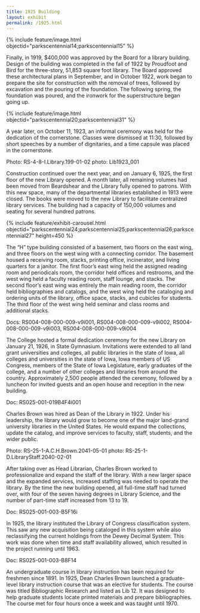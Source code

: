 ```yaml
---
title: 1925 Building
layout: exhibit
permalink: /1925.html
---
```

{% include feature/image.html objectid="parkscentennial14;parkscentennial15" %}

Finally, in 1919, $400,000 was approved by the Board for a library building. Design of the building was completed in the fall of 1922 by Proudfoot and Bird for the three-story, 51,853 square foot library. The Board approved these architectural plans in September, and in October 1922, work began to prepare the site for construction with the removal of trees, followed by excavation and the pouring of the foundation. The following spring, the foundation was poured, and the ironwork for the superstructure began going up. 

{% include feature/image.html objectid="parkscentennial20;parkscentennial31" %}

A year later, on October 11, 1923, an informal ceremony was held for the dedication of the cornerstone. Classes were dismissed at 11:30, followed by short speeches by a number of dignitaries, and a time capsule was placed in the cornerstone.

Photo: RS-4-8-I.Library.199-01-02 photo: Lib1923_001 

Construction continued over the next year, and on January 6, 1925, the first floor of the new Library opened. A month later, all remaining volumes had been moved from Beardshear and the Library fully opened to patrons. With this new space, many of the departmental libraries established in 1913 were closed. The books were moved to the new Library to facilitate centralized library services. The building had a capacity of 150,000 volumes and seating for several hundred patrons.

{% include feature/exhibit-carousel.html objectid="parkscentennial24;parkscentennial25;parkscentennial26;parkscentennial27" height=450 %} 

The “H” type building consisted of a basement, two floors on the east wing, and three floors on the west wing with a connecting corridor. The basement housed a receiving room, stacks, printing office, incinerator, and living quarters for a janitor. The first floor’s east wing held the assigned reading room and periodicals room, the corridor held offices and restrooms, and the west wing held a faculty reading room, staff lounge, and stacks. The second floor’s east wing was entirely the main reading room, the corridor held bibliographies and catalogs, and the west wing held the cataloging and ordering units of the library, office space, stacks, and cubicles for students. The third floor of the west wing held seminar and class rooms and additional stacks.

Docs: RS004-008-000-009-v9i001, RS004-008-000-009-v9i002, RS004-008-000-009-v9i003, RS004-008-000-009-v9i004 

The College hosted a formal dedication ceremony for the new Library on January 21, 1926, in State Gymnasium. Invitations were extended to all land grant universities and colleges, all public libraries in the state of Iowa, all colleges and universities in the state of Iowa, Iowa members of US Congress, members of the State of Iowa Legislature, early graduates of the college, and a number of other colleges and libraries from around the country. Approximately 2,500 people attended the ceremony, followed by a luncheon for invited guests and an open house and reception in the new building.

Doc: RS025-001-019B4F4i001

Charles Brown was hired as Dean of the Library in 1922. Under his leadership, the library would grow to become one of the major land-grand university libraries in the United States. He would expand the collections, update the catalog, and improve services to faculty, staff, students, and the wider public.

Photo: RS-25-1-A.C.H.Brown.2041-05-01 photo: RS-25-1-D.LibraryStaff.2040-02-01

After taking over as Head Librarian, Charles Brown worked to professionalize and expand the staff of the library. With a new larger space and the expanded services, increased staffing was needed to operate the library. By the time the new building opened, all full-time staff had turned over, with four of the seven having degrees in Library Science, and the number of part-time staff increased from 13 to 19.

Doc: RS025-001-003-B5F16i

In 1925, the library instituted the Library of Congress classification system. This saw any new acquisition being cataloged in this system while also reclassifying the current holdings from the Dewey Decimal System. This work was done when time and staff availability allowed, which resulted in the project running until 1963. 

Doc: RS025-001-003-B8F14

An undergraduate course in library instruction has been required for freshmen since 1891. In 1925, Dean Charles Brown launched a graduate-level library instruction course that was an elective for students. The course was titled Bibliographic Research and listed as Lib 12. It was designed to help graduate students locate printed materials and prepare bibliographies. The course met for four hours once a week and was taught until 1970.